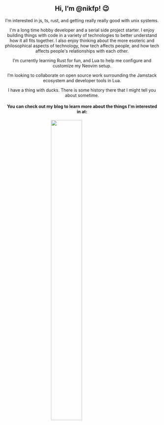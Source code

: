 <h2 align="center">Hi, I’m @nikfp! 😉</h2>
<p align="center">I’m interested in js, ts, rust, and getting really really good with unix systems.</p>

<p align="center">I'm a long time hobby developer and a serial side project starter. I enjoy building things with code in a variety of technologies to better understand how it all fits together. I also enjoy thinking about the more esoteric and philosophical aspects of technology, how tech affects people, and how tech affects people's relationships with each other.</p>   

<p align="center">I’m currently learning Rust for fun, and Lua to help me configure and customize my Neovim setup.</p>

<p align="center">I’m looking to collaborate on open source work surrounding the Jamstack ecosystem and developer tools in Lua. </p>

<p align="center">I have a thing with ducks. There is some history there that I might tell you about sometime.</p> 

<h4 align="center">You can check out my blog to learn more about the things I'm interested in at:</h4>

<p align="center" style="width: 80%;">
<a href="https://blog.nikfp.com">
<img src="https://user-images.githubusercontent.com/46945607/197637655-02e41982-3c60-4ded-9477-2d99ec7d916d.png" width="50%"/>
</a>
</p>
